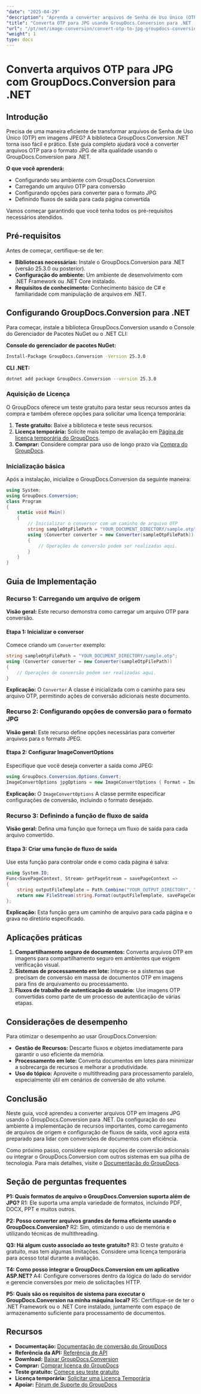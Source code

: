 ```yaml
---
"date": "2025-04-29"
"description": "Aprenda a converter arquivos de Senha de Uso Único (OTP) em imagens JPEG de alta qualidade com o GroupDocs.Conversion para .NET. Siga este guia detalhado para otimizar seu processo de conversão de documentos."
"title": "Converta OTP para JPG usando GroupDocs.Conversion para .NET - Um guia completo"
"url": "/pt/net/image-conversion/convert-otp-to-jpg-groupdocs-conversion-net/"
"weight": 1
type: docs
---
```

# Converta arquivos OTP para JPG com GroupDocs.Conversion para .NET

## Introdução

Precisa de uma maneira eficiente de transformar arquivos de Senha de Uso Único (OTP) em imagens JPEG? A biblioteca GroupDocs.Conversion .NET torna isso fácil e prático. Este guia completo ajudará você a converter arquivos OTP para o formato JPG de alta qualidade usando o GroupDocs.Conversion para .NET.

**O que você aprenderá:**
- Configurando seu ambiente com GroupDocs.Conversion
- Carregando um arquivo OTP para conversão
- Configurando opções para converter para o formato JPG
- Definindo fluxos de saída para cada página convertida

Vamos começar garantindo que você tenha todos os pré-requisitos necessários atendidos.

## Pré-requisitos

Antes de começar, certifique-se de ter:

- **Bibliotecas necessárias:** Instale o GroupDocs.Conversion para .NET (versão 25.3.0 ou posterior).
- **Configuração do ambiente:** Um ambiente de desenvolvimento com .NET Framework ou .NET Core instalado.
- **Requisitos de conhecimento:** Conhecimento básico de C# e familiaridade com manipulação de arquivos em .NET.

## Configurando GroupDocs.Conversion para .NET

Para começar, instale a biblioteca GroupDocs.Conversion usando o Console do Gerenciador de Pacotes NuGet ou o .NET CLI:

**Console do gerenciador de pacotes NuGet:**
```bash
Install-Package GroupDocs.Conversion -Version 25.3.0
```

**CLI .NET:**
```bash
dotnet add package GroupDocs.Conversion --version 25.3.0
```

### Aquisição de Licença

O GroupDocs oferece um teste gratuito para testar seus recursos antes da compra e também oferece opções para solicitar uma licença temporária:

1. **Teste gratuito:** Baixe a biblioteca e teste seus recursos.
2. **Licença temporária:** Solicite mais tempo de avaliação em [Página de licença temporária do GroupDocs](https://purchase.groupdocs.com/temporary-license/).
3. **Comprar:** Considere comprar para uso de longo prazo via [Compra do GroupDocs](https://purchase.groupdocs.com/buy).

### Inicialização básica

Após a instalação, inicialize o GroupDocs.Conversion da seguinte maneira:

```csharp
using System;
using GroupDocs.Conversion;
class Program
{
    static void Main()
    {
        // Inicializar o conversor com um caminho de arquivo OTP
        string sampleOtpFilePath = "YOUR_DOCUMENT_DIRECTORY/sample.otp";
        using (Converter converter = new Converter(sampleOtpFilePath))
        {
            // Operações de conversão podem ser realizadas aqui.
        }
    }
}
```

## Guia de Implementação

### Recurso 1: Carregando um arquivo de origem

**Visão geral:** Este recurso demonstra como carregar um arquivo OTP para conversão.

#### Etapa 1: Inicializar o conversor

Comece criando um `Converter` exemplo:

```csharp
string sampleOtpFilePath = "YOUR_DOCUMENT_DIRECTORY/sample.otp";
using (Converter converter = new Converter(sampleOtpFilePath))
{
    // Operações de conversão podem ser realizadas aqui.
}
```

**Explicação:** O `Converter` A classe é inicializada com o caminho para seu arquivo OTP, permitindo ações de conversão adicionais neste documento.

### Recurso 2: Configurando opções de conversão para o formato JPG

**Visão geral:** Este recurso define opções necessárias para converter arquivos para o formato JPEG.

#### Etapa 2: Configurar ImageConvertOptions

Especifique que você deseja converter a saída como JPEG:

```csharp
using GroupDocs.Conversion.Options.Convert;
ImageConvertOptions jpgOptions = new ImageConvertOptions { Format = ImageFileType.Jpg };
```

**Explicação:** O `ImageConvertOptions` A classe permite especificar configurações de conversão, incluindo o formato desejado.

### Recurso 3: Definindo a função de fluxo de saída

**Visão geral:** Defina uma função que forneça um fluxo de saída para cada arquivo convertido.

#### Etapa 3: Criar uma função de fluxo de saída

Use esta função para controlar onde e como cada página é salva:

```csharp
using System.IO;
Func<SavePageContext, Stream> getPageStream = savePageContext =>
{
    string outputFileTemplate = Path.Combine("YOUR_OUTPUT_DIRECTORY", "converted-page-{0}.jpg");
    return new FileStream(string.Format(outputFileTemplate, savePageContext.Page), FileMode.Create);
};
```

**Explicação:** Esta função gera um caminho de arquivo para cada página e o grava no diretório especificado.

## Aplicações práticas

1. **Compartilhamento seguro de documentos:** Converta arquivos OTP em imagens para compartilhamento seguro em ambientes que exigem verificação visual.
2. **Sistemas de processamento em lote:** Integre-se a sistemas que precisam de conversão em massa de documentos OTP em imagens para fins de arquivamento ou processamento.
3. **Fluxos de trabalho de autenticação do usuário:** Use imagens OTP convertidas como parte de um processo de autenticação de várias etapas.

## Considerações de desempenho

Para otimizar o desempenho ao usar GroupDocs.Conversion:
- **Gestão de Recursos:** Descarte fluxos e objetos imediatamente para garantir o uso eficiente da memória.
- **Processamento em lote:** Converta documentos em lotes para minimizar a sobrecarga de recursos e melhorar a produtividade.
- **Uso do tópico:** Aproveite o multithreading para processamento paralelo, especialmente útil em cenários de conversão de alto volume.

## Conclusão

Neste guia, você aprendeu a converter arquivos OTP em imagens JPG usando o GroupDocs.Conversion para .NET. Da configuração do seu ambiente à implementação de recursos importantes, como carregamento de arquivos de origem e configuração de fluxos de saída, você agora está preparado para lidar com conversões de documentos com eficiência.

Como próximo passo, considere explorar opções de conversão adicionais ou integrar o GroupDocs.Conversion com outros sistemas em sua pilha de tecnologia. Para mais detalhes, visite o [Documentação do GroupDocs](https://docs.groupdocs.com/conversion/net/).

## Seção de perguntas frequentes

**P1: Quais formatos de arquivo o GroupDocs.Conversion suporta além de JPG?**
R1: Ele suporta uma ampla variedade de formatos, incluindo PDF, DOCX, PPT e muitos outros.

**P2: Posso converter arquivos grandes de forma eficiente usando o GroupDocs.Conversion?**
R2: Sim, otimizando o uso de memória e utilizando técnicas de multithreading.

**Q3: Há algum custo associado ao teste gratuito?**
R3: O teste gratuito é gratuito, mas tem algumas limitações. Considere uma licença temporária para acesso total durante a avaliação.

**T4: Como posso integrar o GroupDocs.Conversion em um aplicativo ASP.NET?**
A4: Configure conversores dentro da lógica do lado do servidor e gerencie conversões por meio de solicitações HTTP.

**P5: Quais são os requisitos de sistema para executar o GroupDocs.Conversion na minha máquina local?**
R5: Certifique-se de ter o .NET Framework ou o .NET Core instalado, juntamente com espaço de armazenamento suficiente para processamento de documentos.

## Recursos

- **Documentação:** [Documentação de conversão do GroupDocs](https://docs.groupdocs.com/conversion/net/)
- **Referência da API:** [Referência de API](https://reference.groupdocs.com/conversion/net/)
- **Download:** [Baixar GroupDocs.Conversion](https://releases.groupdocs.com/conversion/net/)
- **Comprar:** [Comprar licença do GroupDocs](https://purchase.groupdocs.com/buy)
- **Teste gratuito:** [Comece seu teste gratuito](https://releases.groupdocs.com/conversion/net/)
- **Licença temporária:** [Solicitar uma Licença Temporária](https://purchase.groupdocs.com/temporary-license/)
- **Apoiar:** [Fórum de Suporte do GroupDocs](https://forum.groupdocs.com/c/conversion/10)